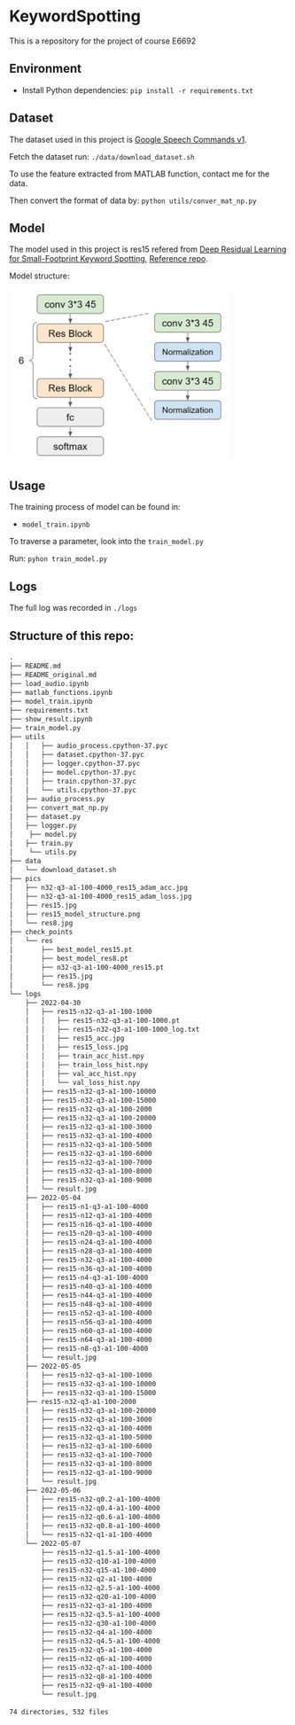 # KeywordSpotting
This is a repository for the project of course E6692



## Environment
- Install Python dependencies: `pip install -r requirements.txt`


## Dataset
The dataset used in this project is [Google Speech Commands v1](https://www.tensorflow.org/datasets/catalog/speech_commands).

Fetch the dataset run: `./data/download_dataset.sh`

To use the feature extracted from MATLAB function, contact me for the data.

Then convert the format of data by: `python utils/conver_mat_np.py`

## Model
The model used in this project is res15 refered from [Deep Residual Learning for Small-Footprint Keyword Spotting](https://arxiv.org/abs/1710.10361), [Reference repo](https://github.com/castorini/honk).

Model structure: 

<!-- ![res15](./pics/res15_model_structure.png) -->
<img src="./pics/res15_model_structure.png" alt="res15" width="400"/>


## Usage

The training process of model can be found in:
- `model_train.ipynb`

To traverse a parameter, look into the `train_model.py`

Run: `pyhon train_model.py`

## Logs

The full log was recorded in `./logs`

## Structure of this repo:

```
.
├── README.md
├── README_original.md
├── load_audio.ipynb
├── matlab_functions.ipynb
├── model_train.ipynb
├── requirements.txt
├── show_result.ipynb
├── train_model.py
├── utils
│   │   ├── audio_process.cpython-37.pyc
│   │   ├── dataset.cpython-37.pyc
│   │   ├── logger.cpython-37.pyc
│   │   ├── model.cpython-37.pyc
│   │   ├── train.cpython-37.pyc
│   │   └── utils.cpython-37.pyc
│   ├── audio_process.py
│   ├── convert_mat_np.py
│   ├── dataset.py
│   ├── logger.py
│    ├── model.py
│   ├── train.py
│    └── utils.py
├── data
│   └── download_dataset.sh
├── pics
│   ├── n32-q3-a1-100-4000_res15_adam_acc.jpg
│   ├── n32-q3-a1-100-4000_res15_adam_loss.jpg
│   ├── res15.jpg
│   ├── res15_model_structure.png
│   └── res8.jpg
├── check_points
│   └── res
│       ├── best_model_res15.pt
│       ├── best_model_res8.pt
│       ├── n32-q3-a1-100-4000_res15.pt
│       ├── res15.jpg
│       └── res8.jpg
└── logs
    ├── 2022-04-30
    │   ├── res15-n32-q3-a1-100-1000
    │   │   ├── res15-n32-q3-a1-100-1000.pt
    │   │   ├── res15-n32-q3-a1-100-1000_log.txt
    │   │   ├── res15_acc.jpg
    │   │   ├── res15_loss.jpg
    │   │   ├── train_acc_hist.npy
    │   │   ├── train_loss_hist.npy
    │   │   ├── val_acc_hist.npy
    │   │   └── val_loss_hist.npy
    │   ├── res15-n32-q3-a1-100-10000
    │   ├── res15-n32-q3-a1-100-15000
    │   ├── res15-n32-q3-a1-100-2000
    │   ├── res15-n32-q3-a1-100-20000
    │   ├── res15-n32-q3-a1-100-3000
    │   ├── res15-n32-q3-a1-100-4000
    │   ├── res15-n32-q3-a1-100-5000
    │   ├── res15-n32-q3-a1-100-6000
    │   ├── res15-n32-q3-a1-100-7000
    │   ├── res15-n32-q3-a1-100-8000
    │   ├── res15-n32-q3-a1-100-9000
    │   └── result.jpg
    ├── 2022-05-04
    │   ├── res15-n1-q3-a1-100-4000
    │   ├── res15-n12-q3-a1-100-4000
    │   ├── res15-n16-q3-a1-100-4000
    │   ├── res15-n20-q3-a1-100-4000
    │   ├── res15-n24-q3-a1-100-4000
    │   ├── res15-n28-q3-a1-100-4000
    │   ├── res15-n32-q3-a1-100-4000
    │   ├── res15-n36-q3-a1-100-4000
    │   ├── res15-n4-q3-a1-100-4000
    │   ├── res15-n40-q3-a1-100-4000
    │   ├── res15-n44-q3-a1-100-4000
    │   ├── res15-n48-q3-a1-100-4000
    │   ├── res15-n52-q3-a1-100-4000
    │   ├── res15-n56-q3-a1-100-4000
    │   ├── res15-n60-q3-a1-100-4000
    │   ├── res15-n64-q3-a1-100-4000
    │   ├── res15-n8-q3-a1-100-4000
    │   └── result.jpg
    ├── 2022-05-05
    │   ├── res15-n32-q3-a1-100-1000
    │   ├── res15-n32-q3-a1-100-10000
    │   ├── res15-n32-q3-a1-100-15000
    ├── res15-n32-q3-a1-100-2000
    │   ├── res15-n32-q3-a1-100-20000
    │   ├── res15-n32-q3-a1-100-3000
    │   ├── res15-n32-q3-a1-100-4000
    │   ├── res15-n32-q3-a1-100-5000
    │   ├── res15-n32-q3-a1-100-6000
    │   ├── res15-n32-q3-a1-100-7000
    │   ├── res15-n32-q3-a1-100-8000
    │   ├── res15-n32-q3-a1-100-9000
    │   └── result.jpg
    ├── 2022-05-06
    │   ├── res15-n32-q0.2-a1-100-4000
    │   ├── res15-n32-q0.4-a1-100-4000
    │   ├── res15-n32-q0.6-a1-100-4000
    │   ├── res15-n32-q0.8-a1-100-4000
    │   └── res15-n32-q1-a1-100-4000
    └── 2022-05-07
        ├── res15-n32-q1.5-a1-100-4000
        ├── res15-n32-q10-a1-100-4000
        ├── res15-n32-q15-a1-100-4000
        ├── res15-n32-q2-a1-100-4000
        ├── res15-n32-q2.5-a1-100-4000
        ├── res15-n32-q20-a1-100-4000
        ├── res15-n32-q3-a1-100-4000
        ├── res15-n32-q3.5-a1-100-4000
        ├── res15-n32-q30-a1-100-4000
        ├── res15-n32-q4-a1-100-4000
        ├── res15-n32-q4.5-a1-100-4000
        ├── res15-n32-q5-a1-100-4000
        ├── res15-n32-q6-a1-100-4000
        ├── res15-n32-q7-a1-100-4000
        ├── res15-n32-q8-a1-100-4000
        ├── res15-n32-q9-a1-100-4000
        └── result.jpg

74 directories, 532 files
```